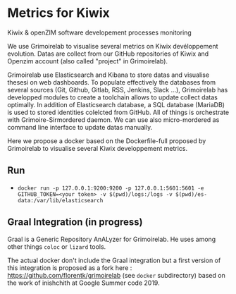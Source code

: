 # Metrics for Kiwix
Kiwix &amp; openZIM software developement processes monitoring

We use Grimoirelab to visualise several metrics on Kiwix devéloppement evolution. Datas are collect from our GitHub repositories of Kiwix and Openzim account (also called "project" in Grimoirelab).

Grimoirelab use Elasticsearch and Kibana to store datas and visualise thesesi on web dashboards. To populate effectively the databases from several sources (Git, Github, Gitlab, RSS, Jenkins, Slack ...), Grimoirelab has developped modules to create a toolchain allows to update collect datas optimally. In addition of Elasticsearch database, a SQL database (MariaDB) is used to stored identities colelcted from GitHub. All of things is orchestrate with Grimoire-Sirmordered daemon. We can use also micro-mordered as command line interface to update datas manually.

Here we propose a docker based on the Dockerfile-full proposed by Grimoirelab to visualise several Kiwix developpement metrics.

## Run


- `docker run -p 127.0.0.1:9200:9200 -p 127.0.0.1:5601:5601 -e GITHUB_TOKEN=<your token> -v $(pwd)/logs:/logs -v $(pwd)/es-data:/var/lib/elasticsearch`

## Graal Integration (in progress)

Graal is a Generic Repository AnALyzer for Grimoirelab. He uses among other things `coloc` or `lizard` tools.

The actual docker don't include the Graal integration but a first version of this integration is proposed as a fork here : https://github.com/florentk/grimoirelab (see `docker` subdirectory) based on the work of inishchith at Google Summer code 2019.
